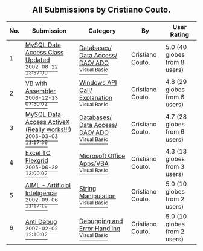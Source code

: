 ﻿<div align="center">

## All Submissions by Cristiano Couto\.

</div>

No.  | Submission | Category | By   | User Rating
---- | ---------- | -------- | ---- | -----------
1 | [MySQL Data Access Class Updated<br /><sup>2002-08-22 13:57:00</sup>](https://github.com/Planet-Source-Code/cristiano-couto-mysql-data-access-class-updated__1-38649) | [Databases/ Data Access/ DAO/ ADO<br /><sup>Visual Basic</sup>](../ByCategory/databases-data-access-dao-ado__1-6.md) | Cristiano Couto\. | 5.0 (40 globes from 8 users)
2 | [VB with Assembler<br /><sup>2006-12-13 07:30:02</sup>](https://github.com/Planet-Source-Code/cristiano-couto-vb-with-assembler__1-67370) | [Windows API Call/ Explanation<br /><sup>Visual Basic</sup>](../ByCategory/windows-api-call-explanation__1-39.md) | Cristiano Couto\. | 4.8 (29 globes from 6 users)
3 | [MySQL Data Access ActiveX \(Really works\!\!\!\)<br /><sup>2003-03-03 11:17:36</sup>](https://github.com/Planet-Source-Code/cristiano-couto-mysql-data-access-activex-really-works__1-43775) | [Databases/ Data Access/ DAO/ ADO<br /><sup>Visual Basic</sup>](../ByCategory/databases-data-access-dao-ado__1-6.md) | Cristiano Couto\. | 4.7 (28 globes from 6 users)
4 | [Excel TO Flexgrid<br /><sup>2005-06-29 13:00:02</sup>](https://github.com/Planet-Source-Code/cristiano-couto-excel-to-flexgrid__1-61399) | [Microsoft Office Apps/VBA<br /><sup>Visual Basic</sup>](../ByCategory/microsoft-office-apps-vba__1-42.md) | Cristiano Couto\. | 4.3 (13 globes from 3 users)
5 | [AIML \- Artificial Inteligence<br /><sup>2002-09-06 11:17:12</sup>](https://github.com/Planet-Source-Code/cristiano-couto-aiml-artificial-inteligence__1-39051) | [String Manipulation<br /><sup>Visual Basic</sup>](../ByCategory/string-manipulation__1-5.md) | Cristiano Couto\. | 5.0 (10 globes from 2 users)
6 | [Anti Debug<br /><sup>2007-02-02 12:10:02</sup>](https://github.com/Planet-Source-Code/cristiano-couto-anti-debug__1-67776) | [Debugging and Error Handling<br /><sup>Visual Basic</sup>](../ByCategory/debugging-and-error-handling__1-26.md) | Cristiano Couto\. | 5.0 (10 globes from 2 users)
